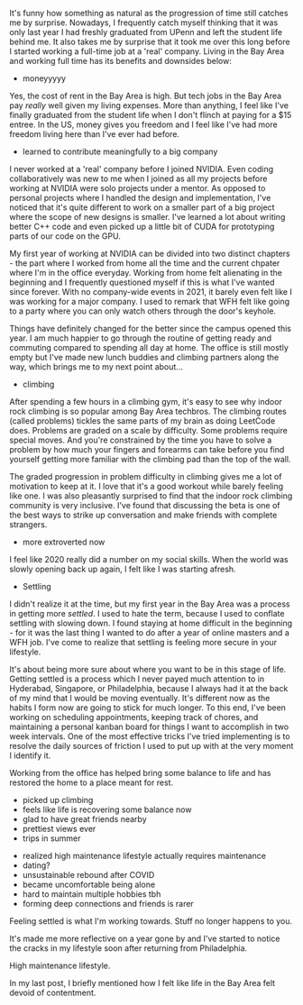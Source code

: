It's funny how something as natural as the progression of time still catches me by surprise. Nowadays, I frequently catch myself thinking that it was only last year I had freshly graduated from UPenn and left the student life behind me. It also takes me by surprise that it took me over this long before I started working a full-time job at a 'real' company. Living in the Bay Area and working full time has its benefits and downsides below:

+ moneyyyyy

Yes, the cost of rent in the Bay Area is high. But tech jobs in the Bay Area pay *really* well given my living expenses. More than anything, I feel like I've finally graduated from the student life when I don't flinch at paying for a $15 entree. In the US, money gives you freedom and I feel like I've had more freedom living here than I've ever had before. 

+ learned to contribute meaningfully to a big company

I never worked at a 'real' company before I joined NVIDIA. Even coding collaboratively was new to me when I joined as all my projects before working at NVIDIA were solo projects under a mentor. As opposed to personal projects where I handled the design and implementation, I've noticed that it's quite different to work on a smaller part of a big project where the scope of new designs is smaller. I've learned a lot about writing better C++ code and even picked up a little bit of CUDA for prototyping parts of our code on the GPU.

My first year of working at NVIDIA can be divided into two distinct chapters - the part where I worked from home all the time and the current chpater where I'm in the office everyday. Working from home felt alienating in the beginning and I frequently questioned myself if this is what I've wanted since forever. With no company-wide events in 2021, it barely even felt like I was working for a major company. I used to remark that WFH felt like going to a party where you can only watch others through the door's keyhole.

Things have definitely changed for the better since the campus opened this year. I am much happier to go through the routine of getting ready and commuting compared to spending all day at home. The office is still mostly empty but I've made new lunch buddies and climbing partners along the way, which brings me to my next point about...

+ climbing

After spending a few hours in a climbing gym, it's easy to see why indoor rock climbing is so popular among Bay Area techbros. The climbing routes (called problems) tickles the same parts of my brain as doing LeetCode does. Problems are graded on a scale by difficulty. Some problems require special moves. And you're constrained by the time you have to solve a problem by how much your fingers and forearms can take before you find yourself getting more familiar with the climbing pad than the top of the wall. 

The graded progression in problem difficulty in climbing gives me a lot of motivation to keep at it. I love that it's a good workout while barely feeling like one. I was also pleasantly surprised to find that the indoor rock climbing community is very inclusive. I've found that discussing the beta is one of the best ways to strike up conversation and make friends with complete strangers.

+ more extroverted now

I feel like 2020 really did a number on my social skills. When the world was slowly opening back up again, I felt like I was starting afresh. 

+ Settling

I didn't realize it at the time, but my first year in the Bay Area was a process in getting more *settled*. I used to hate the term, because I used to conflate settling with slowing down. I found staying at home difficult in the beginning - for it was the last thing I wanted to do after a year of online masters and a WFH job. I've come to realize that settling is feeling more secure in your lifestyle. 

 It's about being more sure about where you want to be in this stage of life. Getting settled is a process which I never payed much attention to in Hyderabad, Singapore, or Philadelphia, because I always had it at the back of my mind that I would be moving eventually. It's different now as the habits I form now are going to stick for much longer. To this end, I've been working on scheduling appointments, keeping track of chores, and maintaining a personal kanban board for things I want to accomplish in two week intervals. One of the most effective tricks I've tried implementing is to resolve the daily sources of friction I used to put up with at the very moment I identify it.
 
 Working from the office has helped bring some balance to life and has restored the home to a place meant for rest. 

+ picked up climbing
+ feels like life is recovering some balance now
+ glad to have great friends nearby
+ prettiest views ever
+ trips in summer
- realized high maintenance lifestyle actually requires maintenance
- dating?
- unsustainable rebound after COVID
- became uncomfortable being alone
- hard to maintain multiple hobbies tbh
- forming deep connections and friends is rarer

Feeling settled is what I'm working towards. Stuff no longer happens to you.

It's made me more reflective on a year gone by and I've started to notice the cracks in my lifestyle soon after returning from Philadelphia. 

High maintenance lifestyle.

In my last post, I briefly mentioned how I felt like life in the Bay Area felt devoid of contentment.
